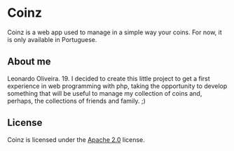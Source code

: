 # Coinz

Coinz is a web app used to manage in a simple way your coins. For now, it is only available in Portuguese.

## About me

Leonardo Oliveira. 19. I decided to create this little project to get a first experience in web programming with php, taking the opportunity to develop something that will be useful to manage my collection of coins and, perhaps, the collections of friends and family. ;)

## License

Coinz is licensed under the [Apache 2.0](http://www.apache.org/licenses/LICENSE-2.0) license.

